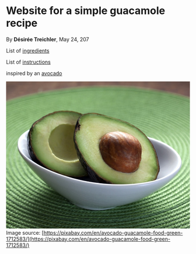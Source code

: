 # Website for a simple guacamole recipe

By **Désirée Treichler**, May 24, 207

List of [ingredients](ingredients)

List of [instructions](instructions)

inspired by an [avocado](https://cdn.authoritynutrition.com/wp-content/uploads/2014/09/avocado-sliced-in-half.jpg)

![](avocado-1712583_960_720.jpg)
Image source: [https://pixabay.com/en/avocado-guacamole-food-green-1712583/](https://pixabay.com/en/avocado-guacamole-food-green-1712583/) 
